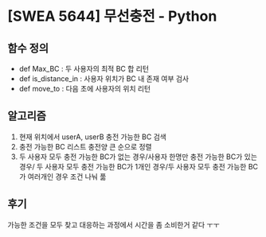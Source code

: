 # [SWEA 5644] 무선충전 - Python

## 함수 정의
- def Max_BC : 두 사용자의 최적 BC 합 리턴
- def is_distance_in : 사용자 위치가 BC 내 존재 여부 검사
- def move_to : 다음 초에 사용자의 위치 리턴

## 알고리즘
  1. 현재 위치에서 userA, userB 충전 가능한 BC 검색
  2. 충전 가능한 BC 리스트 충전양 큰 순으로 정렬
  3. 두 사용자 모두 충전 가능한 BC가 없는 경우/사용자 한명만 충전 가능한 BC가 있는 경우/
     두 사용자 모두 충전 가능한 BC가 1개인 경우/두 사용자 모두 충전 가능한 BC가 여러개인 경우 조건 나눠 풂

## 후기 
  가능한 조건을 모두 찾고 대응하는 과정에서 시간을 좀 소비한거 같다 ㅜㅜ 
     